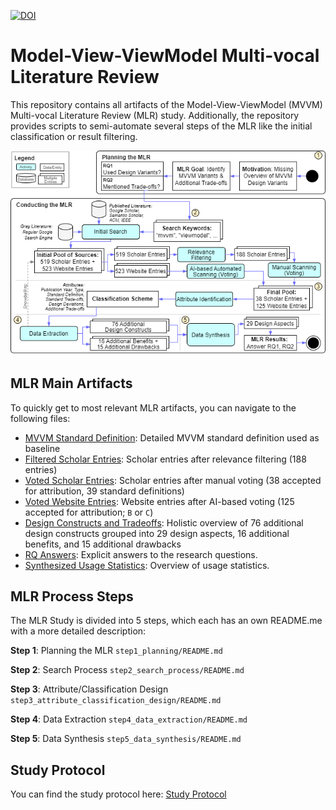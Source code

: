 [![DOI](https://zenodo.org/badge/570661569.svg)](https://zenodo.org/doi/10.5281/zenodo.13350487)

# Model-View-ViewModel Multi-vocal Literature Review

This repository contains all artifacts of the Model-View-ViewModel (MVVM) Multi-vocal Literature Review (MLR) study.
Additionally, the repository provides scripts to semi-automate several steps of the MLR like the initial classification or result filtering.

![mlr_process.png](mlr_process.png)

## MLR Main Artifacts

To quickly get to most relevant MLR artifacts, you can navigate to the following files:

* [MVVM Standard Definition](step2_search_process/mvvm_standard_definition.md): Detailed MVVM standard definition used as baseline
* [Filtered Scholar Entries](step2_search_process/scholar_searches/relevantPapers.csv): Scholar entries after relevance filtering (188 entries)
* [Voted Scholar Entries](step2_search_process/output/papers/site_initial_classification_papers.md): Scholar entries after manual voting (38 accepted for attribution, 39 standard definitions)
* [Voted Website Entries](step2_search_process/output/chatgpt/chatgpt_scans.csv): Website entries after AI-based voting (125 accepted for attribution; `B` or `C`)
* [Design Constructs and Tradeoffs](step4_data_extraction/data_extraction_overview.md): Holistic overview of 76 additional design constructs grouped into 29 design aspects, 16 additional benefits, and 15 additional drawbacks
* [RQ Answers](step5_data_synthesis/answers_of_research_questions.md): Explicit answers to the research questions.
* [Synthesized Usage Statistics](step5_data_synthesis/usage_statistics.md): Overview of usage statistics.

## MLR Process Steps

The MLR Study is divided into 5 steps, which each has an own README.me with a more detailed description:

**Step 1**: Planning the MLR `step1_planning/README.md`

**Step 2**: Search Process `step2_search_process/README.md`

**Step 3**: Attribute/Classification Design `step3_attribute_classification_design/README.md`

**Step 4**: Data Extraction `step4_data_extraction/README.md`

**Step 5**: Data Synthesis `step5_data_synthesis/README.md`

## Study Protocol

You can find the study protocol here: [Study Protocol](study_protocol.md)
